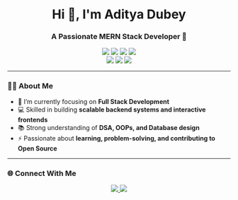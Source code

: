 <!-- BANNER SECTION -->
<h1 align="center">Hi 👋, I'm Aditya Dubey</h1>
<h3 align="center">A Passionate MERN Stack Developer 🚀</h3>

<!-- LOGO SECTION -->
<p align="center">
  <!-- MERN Logos -->
  <img src="https://img.shields.io/badge/MongoDB-%234ea94b.svg?style=for-the-badge&logo=mongodb&logoColor=white" />
  <img src="https://img.shields.io/badge/Express.js-000000?style=for-the-badge&logo=express&logoColor=white" />
  <img src="https://img.shields.io/badge/React-20232A?style=for-the-badge&logo=react&logoColor=61DAFB" />
  <img src="https://img.shields.io/badge/Node.js-43853D?style=for-the-badge&logo=node.js&logoColor=white" />
  <br/>
  <!-- Other Tech Logos -->
  <img src="https://img.shields.io/badge/HTML5-E34F26?style=for-the-badge&logo=html5&logoColor=white" />
  <img src="https://img.shields.io/badge/CSS3-1572B6?style=for-the-badge&logo=css3&logoColor=white" />
  <img src="https://img.shields.io/badge/JavaScript-323330?style=for-the-badge&logo=javascript&logoColor=F7DF1E" />
</p>

---

### 👨‍💻 About Me

- 🌱 I’m currently focusing on **Full Stack Development**  
- 💻 Skilled in building **scalable backend systems and interactive frontends**  
- 📚 Strong understanding of **DSA, OOPs, and Database design**  
- ⚡ Passionate about **learning, problem-solving, and contributing to Open Source**  

---

### 🌐 Connect With Me  

<p align="center">
  <a href="https://www.linkedin.com/in/adiiidubey" target="_blank">
    <img src="https://img.shields.io/badge/LinkedIn-0077B5?style=for-the-badge&logo=linkedin&logoColor=white" />
  </a>
  <a href="mailto:adityadubey8953@gmail.com">
    <img src="https://img.shields.io/badge/Email-D14836?style=for-the-badge&logo=gmail&logoColor=white" />
  </a>
</p>
